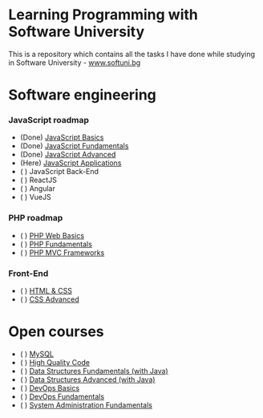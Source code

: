 # Learning Programming with Software University

This is a repository which contains all the tasks I have done while studying in Software University - www.softuni.bg

# Software engineering

### JavaScript roadmap

-   (Done) [JavaScript Basics](https://github.com/IvanVarbanov/SoftUni/tree/master/JavaScript/01.JavaScript-Basics)
-   (Done) [JavaScript Fundamentals](https://github.com/IvanVarbanov/SoftUni/tree/master/JavaScript/02.JavaScript-Fundamentals)
-   (Done) [JavaScript Advanced](https://github.com/IvanVarbanov/SoftUni/tree/master/JavaScript/03.JavaScript-Advanced)
-   (Here) [JavaScript Applications](https://github.com/IvanVarbanov/SoftUni/tree/master/JavaScript/04.JavaScript-Applications)
-   ( ) JavaScript Back-End
-   ( ) ReactJS
-   ( ) Angular
-   ( ) VueJS

### PHP roadmap

-   ( ) [PHP Web Basics](https://softuni.bg/opencourses/php-basics)
-   ( ) [PHP Fundamentals](https://softuni.bg/opencourses/php-fundamentals)
-   ( ) [PHP MVC Frameworks](https://softuni.bg/opencourses/php-mvc-frameworks)

### Front-End

-   ( ) [HTML & CSS](https://softuni.bg/courses/html-and-css)
-   ( ) [CSS Advanced](https://softuni.bg/trainings/courses)

# Open courses

-   ( ) [MySQL](https://softuni.bg/opencourses/databases-basics-mysql)
-   ( ) [High Quality Code](https://softuni.bg/opencourses/high-quality-code)
-   ( ) [Data Structures Fundamentals (with Java)](https://softuni.bg/opencourses/data-structures-fundamentals-with-java)
-   ( ) [Data Structures Advanced (with Java)](https://softuni.bg/opencourses/data-structures-advanced-with-java)
-   ( ) [DevOps Basics](https://softuni.bg/opencourses/devops-basics)
-   ( ) [DevOps Fundamentals](https://softuni.bg/opencourses/devops-fundamentals)
-   ( ) [System Administration Fundamentals](https://softuni.bg/modules/89/system-administration-fundamentals-fevruari-2020)
